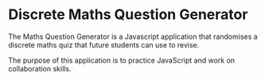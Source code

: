 # Discrete Maths Question Generator

The Maths Question Generator is a Javascript application that randomises a discrete maths quiz that future students can use to revise.

The purpose of this application is to practice JavaScript and work on collaboration skills.
